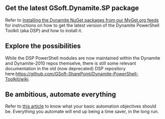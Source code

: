 ## Get the latest GSoft.Dynamite.SP package

Refer to [Installing the Dynamite NuGet packages from our MyGet.org feeds](https://github.com/GSoft-SharePoint/Dynamite/wiki/Installing-the-Dynamite-NuGet-packages-from-our-MyGet.org-feeds) for instructions on how to get the latest version of the Dynamite PowerShell Toolkit (aka DSP) and how to install it.

## Explore the possibilities

While the DSP PowerShell modules are now maintained within the Dynamite and Dynamite-2010 repos themselve, there is still some relevant documentation in the old (now deprecated) DSP repository here:https://github.com/GSoft-SharePoint/Dynamite-PowerShell-Toolkit/wiki.

## Be ambitious, automate everything

Refer to [this article](https://github.com/GSoft-SharePoint/Dynamite/wiki/On-the-evils-of-Visual-Studio-based-deployments#automate-your-test-and-production-site-initialization-process) to know what your basic automation objectives should be. Everything you automate will end up being a time saver, in the long run.